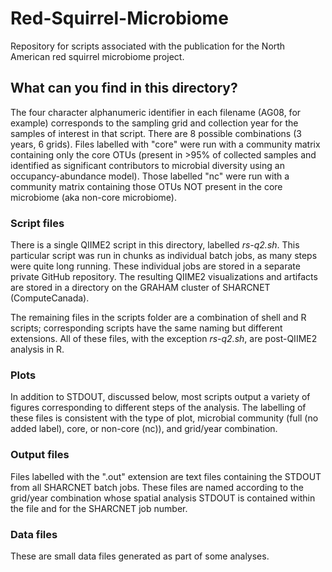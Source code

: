 # Red-Squirrel-Microbiome
Repository for scripts associated with the publication for the North American red squirrel microbiome project.

## What can you find in this directory?
The four character alphanumeric identifier in each filename (AG08, for example) corresponds to the sampling grid and collection year for the samples of interest in that script. There are 8 possible combinations (3 years, 6 grids). Files labelled with "core" were run with a community matrix containing only the core OTUs (present in >95% of collected samples and identified as significant contributors to microbial diversity using an occupancy-abundance model). Those labelled "nc" were run with a community matrix containing those OTUs NOT present in the core microbiome (aka non-core microbiome).

### Script files
There is a single QIIME2 script in this directory, labelled *rs-q2.sh*. This particular script was run in chunks as individual batch jobs, as many steps were quite long running. These individual jobs are stored in a separate private GitHub repository. The resulting QIIME2 visualizations and artifacts are stored in a directory on the GRAHAM cluster of SHARCNET (ComputeCanada).

The remaining files in the scripts folder are a combination of shell and R scripts; corresponding scripts have the same naming but different extensions. All of these files, with the exception *rs-q2.sh*, are post-QIIME2 analysis in R. 

### Plots
In addition to STDOUT, discussed below, most scripts output a variety of figures corresponding to different steps of the analysis. The labelling of these files is consistent with the type of plot, microbial community (full (no added label), core, or non-core (nc)), and grid/year combination.

### Output files
Files labelled with the ".out" extension are text files containing the STDOUT from all SHARCNET batch jobs. These files are named according to the grid/year combination whose spatial analysis STDOUT is contained within the file and for the SHARCNET job number.

### Data files
These are small data files generated as part of some analyses.
